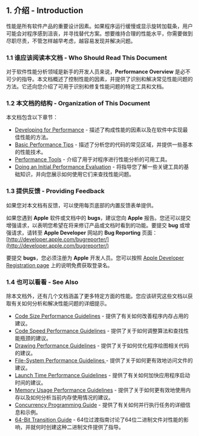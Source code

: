 ## 1. 介绍 - Introduction
性能是所有软件产品的重要设计因素。如果程序运行缓慢或显示旋转加载条，用户可能会对程序感到沮丧，并寻找替代方案。想要维持合理的性能水平，你需要做到尽职尽责，不管怎样越早考虑，越容易发现并解决问题。

### 1.1 谁应该阅读本文档 - Who Should Read This Document
对于软件性能分析领域是新手的开发人员来说，**Performance Overview** 是必不可少的指导。本文档概述了控制性能的因素，并提供了识别和解决常见性能问题的方法。它还向您介绍了可用于识别和修复性能问题的特定工具和文档。

### 1.2 本文档的结构 - Organization of This Document
本文档包含以下章节：

* [Developing for Performance](https://developer.apple.com/library/content/documentation/Performance/Conceptual/PerformanceOverview/DevelopingForPerf/DevelopingForPerf.html#//apple_ref/doc/uid/TP40001410-CH203-CJBEFGHG) - 描述了构成性能的因素以及在软件中实现最佳性能的方法。
* [Basic Performance Tips](https://developer.apple.com/library/content/documentation/Performance/Conceptual/PerformanceOverview/BasicTips/BasicTips.html#//apple_ref/doc/uid/TP40001410-CH204-BBCGCFGF) - 描述了分析您的代码的常见区域，并提供一些基本的性能技术。
* [Performance Tools](https://developer.apple.com/library/content/documentation/Performance/Conceptual/PerformanceOverview/PerformanceTools/PerformanceTools.html#//apple_ref/doc/uid/TP40001410-CH205-BCIIHAAJ) - 介绍了用于对程序进行性能分析的可用工具。
* [Doing an Initial Performance Evaluation](https://developer.apple.com/library/content/documentation/Performance/Conceptual/PerformanceOverview/InitialEvaluation/InitialEvaluation.html#//apple_ref/doc/uid/TP40001410-CH206-CJBFHBDB) - 将指导您了解一些关键工具的基础知识，并向您展示如何使用它们来查找性能问题。

### 1.3 提供反馈 - Providing Feedback
如果您对本文档有反馈，可以使用每页底部的内置反馈表单提供。

如果您遇到 **Apple** 软件或文档中的 **bugs**，建议您向 **Apple** 报告。您还可以提交增强请求，以表明您希望在将来修订产品或文档时看到的功能。要提交 **bug** 或增强请求，请转至 **Apple Developer** 网站的 **Bug Reporting** 页面：[http://developer.apple.com/bugreporter/](http://developer.apple.com/bugreporter/)

要提交 **bugs**，您必须注册为 **Apple** 开发人员。您可以按照 [Apple Developer Registration page](http://developer.apple.com/programs/start/register/create.php) 上的说明免费获取登录名。

### 1.4 也可以看看 - See Also
除本文档外，还有几个文档涵盖了更多特定方面的性能。您应该研究这些文档以获取有关如何分析和解决性能问题的详细提示。

* [Code Size Performance Guidelines]() - 提供了有关如何改善程序内存占用的建议。
* [Code Speed Performance Guidelines]() - 提供了关于如何调整算法和查找性能瓶颈的建议。
* [Drawing Performance Guidelines](https://developer.apple.com/library/content/documentation/Performance/Conceptual/Drawing/Articles/DrawingPerformance.html#//apple_ref/doc/uid/10000151i) - 提供了关于如何优化程序绘图相关代码的建议。
* [File-System Performance Guidelines ]() - 提供了关于如何更有效地访问文件的建议。
* [Launch Time Performance Guidelines]() - 提供了有关如何加快应用程序启动时间的建议。
* [Memory Usage Performance Guidelines](https://github.com/wuqingzheng/Cookbook/tree/master/Memory%20Usage%20Performance%20Guidelines) - 提供了关于如何更有效地使用内存以及如何分析当前内存使用情况的建议。
* [Concurrency Programming Guide](https://github.com/wuqingzheng/Cookbook/tree/master/Concurrency%20Programming%20Guide) - 提供了有关如何并行执行任务的详细信息和示例。
* [64-Bit Transition Guide](https://developer.apple.com/library/content/documentation/Darwin/Conceptual/64bitPorting/intro/intro.html#//apple_ref/doc/uid/TP40001064) - 64位过渡指南讨论了64位二进制文​​件对性能的影响，并就何时创建​​这种二进制文件提供了指导。
